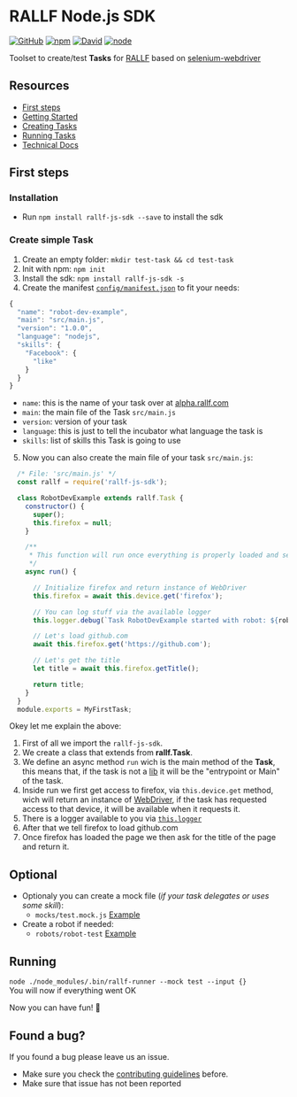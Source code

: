 # RALLF Node.js SDK

[![GitHub](https://img.shields.io/github/license/RobotUnion/rallf-js-sdk.svg?style=flat-square)](https://github.com/RobotUnion/rallf-js-sdk)
[![npm](https://img.shields.io/npm/v/rallf-sdk.svg?style=flat-square)](https://www.npmjs.com/package/rallf-sdk)
[![David](https://img.shields.io/david/RobotUnion/rallf-sdk.svg?style=flat-square)](https://github.com/RobotUnion/rallf-js-sdk)
[![node](https://img.shields.io/node/v/rallf-sdk.svg?style=flat-square)](https://www.npmjs.com/package/rallf-sdk)

Toolset to create/test **Tasks** for [RALLF](https://ralf.robotunion.net)
based on [selenium-webdriver](https://www.npmjs.com/package/selenium-webdriver)

## Resources
* [First steps](#first-steps)
* [Getting Started](https://github.com/RobotUnion/rallf-sdk/wiki/Getting-Started)
* [Creating Tasks](https://github.com/RobotUnion/rallf-sdk/wiki/Creating-Tasks)
* [Running Tasks](https://github.com/RobotUnion/rallf-sdk/wiki/Running-Tasks)
* [Technical Docs](https://github.com/RobotUnion/rallf-sdk/wiki/Technical-Docs)


## First steps
### Installation
* Run `npm install rallf-js-sdk --save` to install the sdk

### Create simple Task
  1. Create an empty folder: `mkdir test-task && cd test-task`
  2. Init with npm: `npm init`
  3. Install the sdk: `npm install rallf-js-sdk -s`
  4. Create the manifest [`config/manifest.json`](https://github.com/RobotUnion/rallf-js-sdk/wiki/Manifest) to fit your needs:

```js
{
  "name": "robot-dev-example",
  "main": "src/main.js",
  "version": "1.0.0",
  "language": "nodejs",
  "skills": {
    "Facebook": {
      "like"
    }
  }
}
```
  * `name`: this is the name of your task over at [alpha.rallf.com](https://alpha.rallf.com)
  * `main`: the main file of the Task `src/main.js`
  * `version`: version of your task
  * `language`: this is just to tell the incubator what language the task is
  * `skills`: list of skills this Task is going to use

  5. Now you can also create the main file of your task `src/main.js`:
  
```js
  /* File: 'src/main.js' */
  const rallf = require('rallf-js-sdk');

  class RobotDevExample extends rallf.Task {
    constructor() {
      super();
      this.firefox = null;
    }

    /**
     * This function will run once everything is properly loaded and set to go
     */
    async run() {

      // Initialize firefox and return instance of WebDriver
      this.firefox = await this.device.get('firefox');

      // You can log stuff via the available logger
      this.logger.debug(`Task RobotDevExample started with robot: ${robot.kb.id}`);

      // Let's load github.com
      await this.firefox.get('https://github.com');

      // Let's get the title
      let title = await this.firefox.getTitle();

      return title;
    }
  }
  module.exports = MyFirstTask;
``` 
  Okey let me explain the above:  
  1. First of all we import the `rallf-js-sdk`.  
  2. We create a class that extends from **rallf.Task**.  
  3. We define an async method `run` wich is the main method of the **Task**, this means that, if the task is not a [lib]() it will be the "entrypoint or Main" of the task.  
  4. Inside run we first get access to firefox, via `this.device.get` method, wich will return an instance of [WebDriver](), if the task has requested access to that device, it will be available when it requests it.  
  5. There is a logger available to you via [`this.logger`]()  
  6. After that we tell firefox to load github.com   
  7. Once firefox has loaded the page we then ask for the title of the page and return it.  

## Optional
* Optionaly you can create a mock file (_if your task delegates or uses some skill_):
  * `mocks/test.mock.js` [Example](./examples/basic-example/mocks/test.mock.js)
* Create a robot if needed:
  * `robots/robot-test` [Example](./examples/basic-example/robots/robot-test)

## Running 
`node ./node_modules/.bin/rallf-runner --mock test --input {}`  
You will now if everything went OK

Now you can have fun! 🤖

## Found a bug?
If you found a bug please leave us an issue.
* Make sure you check the [contributing guidelines](https://github.com/RobotUnion/rallf-js-sdk/blob/v2/.github/CONTRIBUTING.md) before.
* Make sure that issue has not been reported

